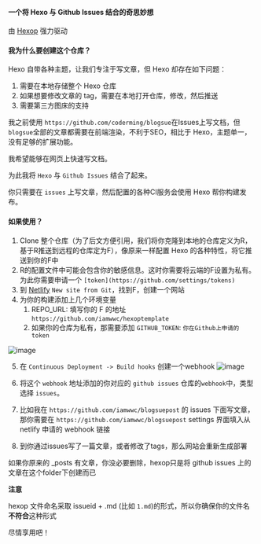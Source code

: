 #### 一个将 Hexo 与 Github Issues 结合的奇思妙想

由 [Hexop](https://github.com/iamwwc/hexop) 强力驱动

#### 我为什么要创建这个仓库？

Hexo 自带各种主题，让我们专注于写文章，但 Hexo 却存在如下问题：

1. 需要在本地存储整个 Hexo 仓库
2. 如果想要修改文章的 tag，需要在本地打开仓库，修改，然后推送
3. 需要第三方图床的支持

我之前使用 `https://github.com/coderming/blogsue`在Issues上写文档，但`blogsue`全部的文章都需要在前端渲染，不利于SEO，相比于 Hexo，主题单一，没有足够的扩展功能。

我希望能够在网页上快速写文档。

为此我将 `Hexo` 与 `Github Issues` 结合了起来。

你只需要在 `issues` 上写文章，然后配置的各种CI服务会使用 Hexo 帮你构建发布。

#### 如果使用？

1. Clone 整个仓库（为了后文方便引用，我们将你克隆到本地的仓库定义为R，基于R推送到远程的仓库定为F），像原来一样配置 Hexo 的各种特性，将它推送到你的F中
2. R的配置文件中可能会包含你的敏感信息。这时你需要将云端的F设置为私有。为此你需要申请一个 `[token](https://github.com/settings/tokens)`
3. 到 [Netlify](https://app.netlify.com) `New site from Git`，找到F，创建一个网站
4. 为你的构建添加上几个环境变量
   1. REPO_URL: 填写你的 F 的地址 `https://github.com/iamwwc/hexoptemplate`
   2. 如果你的仓库为私有，那需要添加 `GITHUB_TOKEN`: `你在Github上申请的token`

![image](https://user-images.githubusercontent.com/24750337/65215479-3ea45f80-dae0-11e9-96e0-b623ab9e0d26.png)

5. 在 `Continuous Deployment -> Build hooks` 创建一个webhook
![image](https://user-images.githubusercontent.com/24750337/65215623-afe41280-dae0-11e9-91cd-46dd26164454.png)

6. 将这个 `webhook` 地址添加的你对应的 `github issues` 仓库的`webhook`中，类型选择 `issues`。
7. 比如我在 `https://github.com/iamwwc/blogsuepost` 的 issues 下面写文章，那你需要在 `https://github.com/iamwwc/blogsuepost` settings 界面填入从 netlify 申请的 webhook 链接
8. 到你通过issues写了一篇文章，或者修改了tags，那么网站会重新生成部署

如果你原来的 _posts 有文章，你没必要删除，hexop只是将 github issues 上的文章在这个folder下创建而已

**注意**

hexop 文件命名采取 issueid + .md (比如 `1.md`)的形式，所以你确保你的文件名**不符合**这种形式

尽情享用吧！